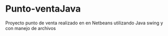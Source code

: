 # Punto-ventaJava
Proyecto punto de venta realizado en en Netbeans utilizando Java swing y con manejo de archivos 
